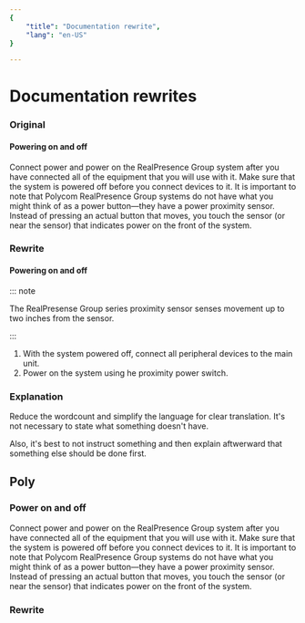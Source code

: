 ```yaml
---
{
    "title": "Documentation rewrite",
    "lang": "en-US"
}

---
```



# Documentation rewrites


### Original

#### Powering on and off
Connect power and power on the RealPresence Group system after you have connected all of the equipment that you will use with it. Make sure that the system is powered off before you connect devices to it. It is important to note that Polycom RealPresence Group systems do not have what you might think of as a power button—they have a power proximity sensor. Instead of pressing an actual button that moves, you touch the sensor (or near the sensor) that indicates power  on the front of the system.

### Rewrite

#### Powering on and off

::: note 

The RealPresense Group series proximity sensor senses movement up to two inches from the sensor.

:::

1. With the system powered off, connect all peripheral devices to the main unit. 
2. Power on the system using he proximity power switch.



### Explanation

Reduce the wordcount and simplify the language for clear translation. It's not necessary to state what something doesn't have. 

Also, it's best to not instruct something and then explain aftwerward that something else should be done first.


## Poly 

### Power on and off

Connect power and power on the RealPresence Group system after you have connected all of the equipment that you will use with it. Make sure that the system is powered off before you connect devices to it. It is important to note that Polycom RealPresence Group systems do not have what you might think of as a power button—they have a power proximity sensor. Instead of pressing an actual button that moves, you touch the sensor (or near the sensor) that indicates power  on the front of the system.

### Rewrite




